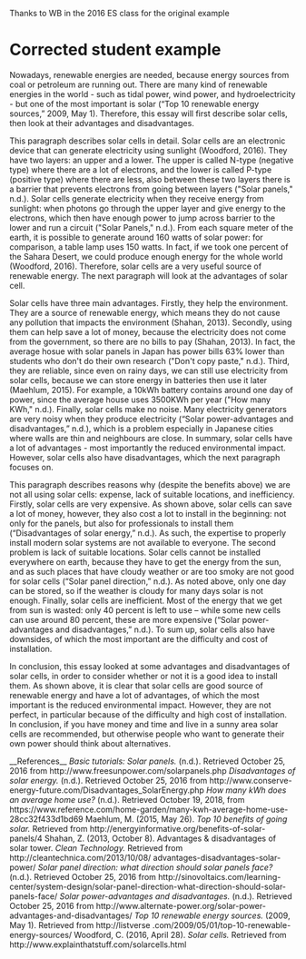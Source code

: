 Thanks to WB in the 2016 ES class for the original example

# Corrected student example 
<example>
Nowadays, renewable energies are needed, because energy sources from coal or petroleum are running out. There are many kind of renewable energies in the world - such as tidal power, wind power, and hydroelectricity - but one of the most important is solar (“Top 10 renewable energy sources,” 2009, May 1). Therefore, this essay will first describe solar cells, then look at their advantages and disadvantages.

This paragraph describes solar cells in detail. Solar cells are an electronic device that can generate electricity using sunlight (Woodford, 2016). They have two layers: an upper and a lower. The upper is called N-type (negative type) where there are a lot of electrons, and the lower is called P-type (positive type) where there are less, also between these two layers there is a barrier that prevents electrons from going between layers ("Solar panels," n.d.). Solar cells generate electricity when they receive energy from sunlight: when photons go through the upper layer and give energy to the electrons, which then have enough power to jump across barrier to the lower and run a circuit ("Solar Panels," n.d.). From each square meter of the earth, it is possible to generate around 160 watts of solar power: for comparison, a table lamp uses 150 watts. In fact, if we took one percent of the Sahara Desert, we could produce enough energy for the whole world (Woodford, 2016). Therefore, solar cells are a very useful source of renewable energy. The next paragraph will look at the advantages of solar cell.

Solar cells have three main advantages. Firstly, they help the environment. They are a source of renewable energy, which means they do not cause any pollution that impacts the environment (Shahan, 2013). Secondly, using them can help save a lot of money, because the electricity does not come from the government, so there are no bills to pay (Shahan, 2013). In fact, the average hosue with solar panels in Japan has power bills 63% lower than students who don't do their own research ("Don't copy paste," n.d.). Third, they are reliable, since even on rainy days, we can still use electricity from solar cells, because we can store energy in batteries then use it later (Maehlum, 2015). For example, a 10kWh battery contains around one day of power, since the average house uses 3500KWh per year ("How many KWh," n.d.). Finally, solar cells make no noise. Many electricity generators are very noisy when they produce electricity (“Solar power-advantages and disadvantages,” n.d.), which is a problem especially in Japanese cities where walls are thin and neighbours are close. In summary, solar cells have a lot of advantages - most importantly the reduced environmental impact. However, solar cells also have disadvantages, which the next paragraph focuses on. 

This paragraph describes reasons why (despite the benefits above) we are not all using solar cells: expense, lack of suitable locations, and inefficiency. Firstly, solar cells are very expensive. As shown above, solar cells can save a lot of money, however, they also cost a lot to install in the beginning: not only for the panels, but also for professionals to install them (“Disadvantages of solar energy,” n.d.). As such, the expertise to properly install modern solar systems are not available to everyone. The second problem is lack of suitable locations. Solar cells cannot be installed everywhere on earth, because they have to get the energy from the sun, and as such places that have cloudy weather or are too smoky are not good for solar cells (“Solar panel direction,” n.d.). As noted above, only one day can be stored, so if the weather is cloudy for many days solar is not enough. Finally, solar cells are inefficient. Most of the energy that we get from sun is wasted: only 40 percent is left to use – while some new cells can use around 80 percent, these are more expensive (“Solar power-advantages and disadvantages,” n.d.). To sum up, solar cells also have downsides, of which the most important are the difficulty and cost of installation.

In conclusion, this essay looked at some advantages and disadvantages of solar cells, in order to consider whether or not it is a good idea to install them. As shown above, it is clear that solar cells are good source of renewable energy and have a lot of advantages, of which the most important is the reduced environmental impact. However, they are not perfect, in particular because of the difficulty and high cost of installation. In conclusion, if you have money and time and live in a sunny area solar cells are recommended, but otherwise people who want to generate their own power should think about alternatives. 

</example>
__References__
<em>Basic tutorials: Solar panels.</em> (n.d.). Retrieved October 25, 2016 from http://www.freesunpower.com/solarpanels.php
<em>Disadvantages of solar energy.</em> (n.d.). Retrieved October 25, 2016 from http://www.conserve-energy-future.com/Disadvantages_SolarEnergy.php
<em>How many kWh does an average home use?</em> (n.d.). Retrieved October 19, 2018, from https://www.reference.com/home-garden/many-kwh-average-home-use-28cc32f433d1bd69
Maehlum, M. (2015, May 26). <em>Top 10 benefits of going solar.</em> Retrieved from http://energyinformative.org/benefits-of-solar-panels/4
Shahan, Z. (2013, October 8). Advantages & disadvantages of solar tower. <em>Clean Technology.</em> Retrieved from http://cleantechnica.com/2013/10/08/
advantages-disadvantages-solar-power/
<em>Solar panel direction: what direction should solar panels face?</em> (n.d.). Retrieved October 25, 2016 from http://sinovoltaics.com/learning-center/system-design/solar-panel-direction-what-direction-should-solar-panels-face/
<em>Solar power-advantages and disadvantages.</em> (n.d.). Retrieved October 25, 2016 from http://www.alternate-power.org/solar-power-advantages-and-disadvantages/
<em>Top 10 renewable energy sources.</em> (2009, May 1). Retrieved from http://listverse
.com/2009/05/01/top-10-renewable-energy-sources/
Woodford, C. (2016, April 28).<em> Solar cells.</em> Retrieved from http://www.explainthatstuff.com/solarcells.html